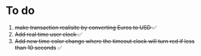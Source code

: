 # To do
1. <s>make transaction realisitc by converting Euros to USD </s>✅
2. <s>Add real time user clock </s> ✅
3. <s>Add new time color change where the timeout clock will turn red if less than 10 seconds</s> ✅
